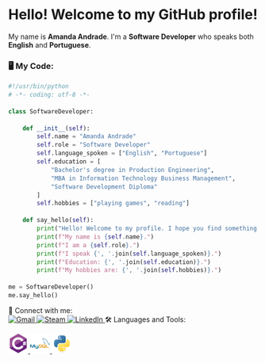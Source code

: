 # Hello! Welcome to my GitHub profile!

My name is **Amanda Andrade**. I'm a **Software Developer** who speaks both **English** and **Portuguese**.

### 🖥️ My Code:
```python
#!/usr/bin/python
# -*- coding: utf-8 -*-

class SoftwareDeveloper:

    def __init__(self):
        self.name = "Amanda Andrade"
        self.role = "Software Developer"
        self.language_spoken = ["English", "Portuguese"]
        self.education = [
            "Bachelor's degree in Production Engineering",
            "MBA in Information Technology Business Management",
            "Software Development Diploma"
        ]
        self.hobbies = ["playing games", "reading"]

    def say_hello(self):
        print("Hello! Welcome to my profile. I hope you find something here that catches your interest.")
        print(f"My name is {self.name}.")
        print(f"I am a {self.role}.")
        print(f"I speak {', '.join(self.language_spoken)}.")
        print(f"Education: {', '.join(self.education)}.")
        print(f"My hobbies are: {', '.join(self.hobbies)}.")

me = SoftwareDeveloper()
me.say_hello()
```
🚀 Connect with me:
<br>
<a href="mailto:amanda.dn.andrade@gmail.com"> 
  <img src="https://img.shields.io/badge/-Gmail-%23333?style=for-the-badge&logo=gmail&logoColor=white" alt="Gmail">
</a>
<a href="https://steamcommunity.com/profiles/76561198043497005/"> 
  <img src="https://img.shields.io/badge/Steam-000000?style=for-the-badge&logo=steam&logoColor=white" alt="Steam">
</a>
<a href="https://www.linkedin.com/in/amanda-andrade-a7b3258b/" target="_blank"> 
  <img src="https://img.shields.io/badge/-LinkedIn-%230077B5?style=for-the-badge&logo=linkedin&logoColor=white" alt="LinkedIn">
</a>
🛠️ Languages and Tools:
<p align="left"> 
  <a href="https://www.w3schools.com/cs/" target="_blank" rel="noreferrer">
    <img src="https://raw.githubusercontent.com/devicons/devicon/master/icons/csharp/csharp-original.svg" alt="C#" width="40" height="40">
  </a> 
  <a href="https://www.mysql.com/" target="_blank" rel="noreferrer"> 
    <img src="https://raw.githubusercontent.com/devicons/devicon/master/icons/mysql/mysql-original-wordmark.svg" alt="MySQL" width="40" height="40">
  </a> 
  <a href="https://www.python.org" target="_blank" rel="noreferrer"> 
    <img src="https://raw.githubusercontent.com/devicons/devicon/master/icons/python/python-original.svg" alt="Python" width="40" height="40">
  </a>
</p>

